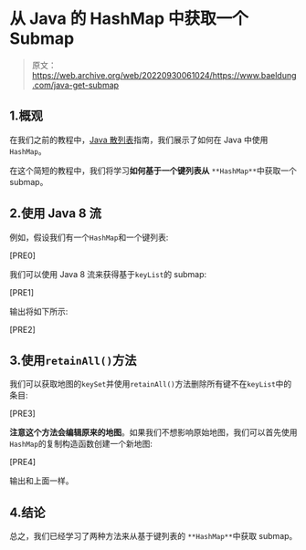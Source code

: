 # 从 Java 的 HashMap 中获取一个 Submap

> 原文：<https://web.archive.org/web/20220930061024/https://www.baeldung.com/java-get-submap>

## 1.概观

在我们之前的教程中，[Java 散列表](/web/20220626081700/https://www.baeldung.com/java-hashmap)指南，我们展示了如何在 Java 中使用`HashMap`。

在这个简短的教程中，我们将学习**如何基于一个键列表从** `**HashMap**`中获取一个 submap。

## 2.使用 Java 8 流

例如，假设我们有一个`HashMap`和一个键列表:

[PRE0]

我们可以使用 Java 8 流来获得基于`keyList`的 submap:

[PRE1]

输出将如下所示:

[PRE2]

## 3.使用`retainAll()`方法

我们可以获取地图的`keySet`并使用`retainAll()`方法删除所有键不在`keyList`中的条目:

[PRE3]

**注意这个方法会编辑原来的地图**。如果我们不想影响原始地图，我们可以首先使用`HashMap`的复制构造函数创建一个新地图:

[PRE4]

输出和上面一样。

## 4.结论

总之，我们已经学习了两种方法来从基于键列表的 `**HashMap**`中获取 submap。